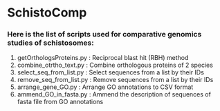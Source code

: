 # SchistoComp

### Here is the list of scripts used for comparative genomics studies of schistosomes:

1. getOrthologsProteins.py : Reciprocal blast hit (RBH) method
2. combine_otrtho_text.py : Combine orthologous proteins of 2 species
3. select_seq_from_list.py : Select sequences from a list by their IDs
4. remove_seq_from_list.py : Remove sequences from a list by their IDs
5. arrange_gene_GO.py : Arrange GO annotations to CSV format
6. ammend_GO_in_fasta.py : Ammend the description of sequences of fasta file from GO annotations